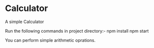 # Calculator
A simple Calculator

Run the following commands in project directory:-
  npm install
  npm start
  
 You can perform simple arithmetic oprations.
